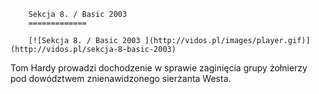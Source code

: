 
        Sekcja 8. / Basic 2003 
        =============
        
        [![Sekcja 8. / Basic 2003 ](http://vidos.pl/images/player.gif)](http://vidos.pl/sekcja-8-basic-2003)
        
        
 Tom Hardy prowadzi dochodzenie w sprawie zaginięcia grupy żołnierzy pod dowództwem znienawidzonego sierżanta Westa.
    